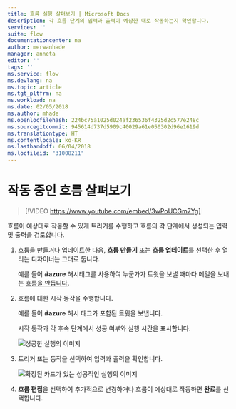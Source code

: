 ```yaml
---
title: 흐름 실행 살펴보기 | Microsoft Docs
description: 각 흐름 단계의 입력과 출력이 예상한 대로 작동하는지 확인합니다.
services: ''
suite: flow
documentationcenter: na
author: merwanhade
manager: anneta
editor: ''
tags: ''
ms.service: flow
ms.devlang: na
ms.topic: article
ms.tgt_pltfrm: na
ms.workload: na
ms.date: 02/05/2018
ms.author: mhade
ms.openlocfilehash: 224bc75a1025d024af236536f4325d2c577e248c
ms.sourcegitcommit: 945614d737d5909c40029a61e050302d96e1619d
ms.translationtype: HT
ms.contentlocale: ko-KR
ms.lasthandoff: 06/04/2018
ms.locfileid: "31008211"
---
```

# <a name="watch-your-flows-in-action"></a>작동 중인 흐름 살펴보기

>[!VIDEO https://www.youtube.com/embed/3wPoUCGm7Yg]

흐름이 예상대로 작동할 수 있게 트리거를 수행하고 흐름의 각 단계에서 생성되는 입력 및 출력을 검토합니다.

1. 흐름을 만들거나 업데이트한 다음, **흐름 만들기** 또는 **흐름 업데이트**를 선택한 후 열리는 디자이너는 그대로 둡니다.

     예를 들어 **#azure** 해시태그를 사용하여 누군가가 트윗을 보낼 때마다 메일을 보내는 [흐름을 만듭니다](get-started-logic-flow.md).
1. 흐름에 대한 시작 동작을 수행합니다.

    예를 들어 **#azure** 해시 태그가 포함된 트윗을 보냅니다.

    시작 동작과 각 후속 단계에서 성공 여부와 실행 시간을 표시합니다.

    ![성공한 실행의 이미지](./media/see-a-flow-run/successful-flow-run.png)
1. 트리거 또는 동작을 선택하여 입력과 출력을 확인합니다.

    ![확장된 카드가 있는 성공적인 실행의 이미지](./media/see-a-flow-run/successful-flow-expanded-cards.png)
1. **흐름 편집**을 선택하여 추가적으로 변경하거나 흐름이 예상대로 작동하면 **완료**를 선택합니다.
